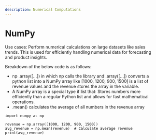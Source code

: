```yaml
---
description: Numerical Computations
---
```


# NumPy

Use cases: Perform numerical calculations on large datasets like sales trends. This is used for efficiently handling numerical data for forecasting and product insights.&#x20;

Breakdown of the below code is as follows:

* np .array(\[...]) in which np calls the library and .array(\[...]) converts a python list into a NumPy array like \[1000, 1200, 900, 1500] is a list of revenue values and the revenue stores the array in the variable.&#x20;
* A NumPy array is a special type if list that: Stores numbers more efficiently than a regular Python list and allows for fast mathematical operations.&#x20;
* .mean() calculates the average of all numbers in the revenue array&#x20;

```
import numpy as np

revenue = np.array([1000, 1200, 900, 1500])
avg_revenue = np.mean(revenue)  # Calculate average revenue
print(avg_revenue)
```
